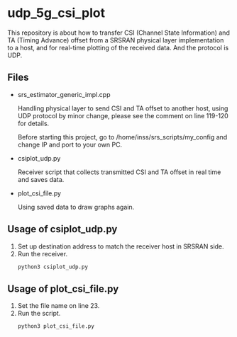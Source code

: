 # udp_5g_csi_plot
This repository is about how to transfer CSI (Channel State Information) and TA (Timing Advance) offset from a SRSRAN physical layer implementation to a host, and for real-time plotting of the received data. And the protocol is UDP.
## Files
- srs_estimator_generic_impl.cpp
  
  Handling physical layer to send CSI and TA offset to another host, using UDP protocol by minor change, please see the comment on line 119-120 for details.
  
  Before starting this project, go to /home/inss/srs_scripts/my_config and change IP and port to your own PC.
- csiplot_udp.py
  
  Receiver script that collects transmitted CSI and TA offset in real time and saves data.
- plot_csi_file.py

  Using saved data to draw graphs again.
## Usage of csiplot_udp.py
1. Set up destination address to match the receiver host in SRSRAN side.
2. Run the receiver.
   ```bash
   python3 csiplot_udp.py
## Usage of plot_csi_file.py
1. Set the file name on line 23.
2. Run the script.
   ```bash
   python3 plot_csi_file.py
